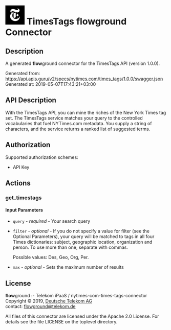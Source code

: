 # ![LOGO](logo.png) TimesTags **flow**ground Connector

## Description

A generated **flow**ground connector for the TimesTags API (version 1.0.0).

Generated from: https://api.apis.guru/v2/specs/nytimes.com/times_tags/1.0.0/swagger.json<br/>
Generated at: 2019-05-07T17:43:21+03:00

## API Description

With the TimesTags API, you can mine the riches of the New York Times tag set. The TimesTags service matches your query to the controlled vocabularies that fuel NYTimes.com metadata. You supply a string of characters, and the service returns a ranked list of suggested terms.

## Authorization

Supported authorization schemes:
- API Key
## Actions

### get_timestags

#### Input Parameters
* `query` - _required_ - Your search query
* `filter` - _optional_ - If you do not specify a value for filter (see the Optional Parameters), your query will be matched to tags in all four Times dictionaries: subject, geographic location, organization and person. To use more than one, separate with commas.

    Possible values: Des, Geo, Org, Per.
* `max` - _optional_ - Sets the maximum number of results

## License

**flow**ground :- Telekom iPaaS / nytimes-com-times-tags-connector<br/>
Copyright © 2019, [Deutsche Telekom AG](https://www.telekom.de)<br/>
contact: flowground@telekom.de

All files of this connector are licensed under the Apache 2.0 License. For details
see the file LICENSE on the toplevel directory.
